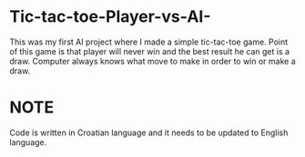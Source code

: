 # Tic-tac-toe-Player-vs-AI-
This was my first AI project where I made a simple tic-tac-toe game.
Point of this game is that player will never win and the best result he can get is a draw.
Computer always knows what move to make in order to win or make a draw.

# NOTE
Code is written in Croatian language and it needs to be updated to English language.
